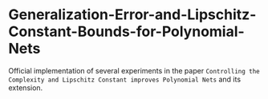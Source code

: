 # Generalization-Error-and-Lipschitz-Constant-Bounds-for-Polynomial-Nets

Official implementation of several experiments in the paper `Controlling the Complexity and Lipschitz Constant improves Polynomial Nets` and its extension.
